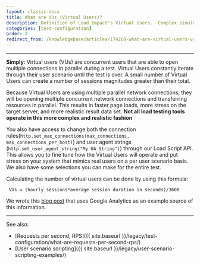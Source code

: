 ```yaml
---
layout: classic-docs
title: What are VUs (Virtual Users)?
description: Definition of Load Impact's Virtual Users.  Complex simulated users capable of making multiple concurrent network connections.
categories: [test-configuration]
order: 2
redirect_from: /knowledgebase/articles/174260-what-are-virtual-users-vus
---
```


***

**Simply**: Virtual users (VUs) are concurrent users that are able to open multiple connections in parallel during a test. Virtual Users constantly iterate through their user scenario until the test is over.  A small number of Virtual Users can create a number of sessions magnitudes greater than their total.

Because Virtual Users are using multiple parallel network connections, they will be opening multiple concurrent network connections and transferring resources in parallel. This results in faster page loads, more stress on the target server, and more realistic result data set. **Not all load testing tools operate in this more complex and realistic fashion**

You also have access to change both the connection rules(`http.set_max_connections(max_connections, max_connections_per_host)`) and user agent strings (`http.set_user_agent_string("My UA String")`) through our Load Script API. This allows you to fine tune how the Virtual Users will operate and put stress on your system that mimics real users on a per user scenario basis.  We also have some selections you can make for the entire test.


Calculating the number of virtual users can be done by using this formula:

` VUs = (hourly sessions*average session duration in seconds)/3600`

We wrote this [blog post](http://blog.loadimpact.com/blog/monthly-visits-concurrent-users/) that uses Google Analytics as an example source of this information.

***

See also:
- [Requests per second, RPS]({{ site.baseurl }}/legacy/test-configuration/what-are-requests-per-second-rps/)
- [User scenario scripting]({{ site.baseurl }}/legacy/user-scenario-scripting-examples/)
